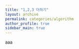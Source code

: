 ```yaml
---
title: "1,2,3 더하기"
layout: archive
permalink: categories/algorithm
author_profile: true
sidebar_main: true
---
```


aaa
